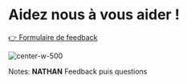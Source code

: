 <!-- .slide: class="center" -->

# Aidez nous à vous aider !

[👉 Formulaire de feedback](https://docs.google.com/forms/d/e/1FAIpQLSeIuGY1uyQgWiY7MmdxMXA13k15aDkac7IhTbFo8vnQzMQE6Q/viewform)

![center-w-500](./assets/images/satisfaction-form.webp)

Notes:
**NATHAN**
Feedback puis questions 
